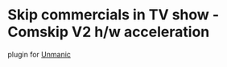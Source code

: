 # Skip commercials in TV show - Comskip V2 h/w acceleration

plugin for [Unmanic](https://github.com/Unmanic)
